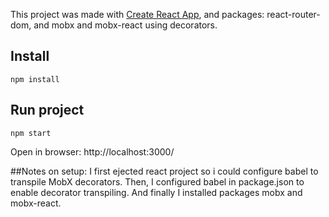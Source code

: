 This project was made with [Create React App](https://github.com/facebook/create-react-app), and packages: react-router-dom, and mobx and mobx-react using decorators.

##  Install

`npm install`

## Run project

`npm start`

Open in browser: http://localhost:3000/

##Notes on setup:
I first ejected react project so i could configure babel to transpile MobX decorators.
Then, I configured babel in package.json to enable decorator transpiling.
And finally I installed packages mobx and mobx-react.